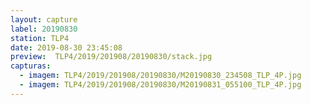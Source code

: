 ```yaml
---
layout: capture
label: 20190830
station: TLP4
date: 2019-08-30 23:45:08
preview:  TLP4/2019/201908/20190830/stack.jpg
capturas:
  - imagem: TLP4/2019/201908/20190830/M20190830_234508_TLP_4P.jpg
  - imagem: TLP4/2019/201908/20190830/M20190831_055100_TLP_4P.jpg
---
```

